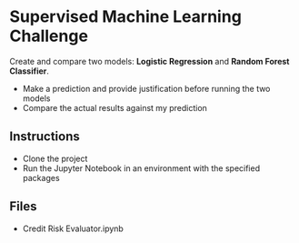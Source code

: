 # Supervised Machine Learning Challenge
Create and compare two models: **Logistic Regression** and **Random Forest Classifier**.

* Make a prediction and provide justification before running the two models
* Compare the actual results against my prediction

## Instructions
* Clone the project
* Run the Jupyter Notebook in an environment with the specified packages

## Files
* Credit Risk Evaluator.ipynb